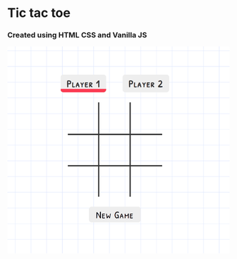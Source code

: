 # Tic tac toe

### Created using HTML CSS and Vanilla JS


![Tic tac toe](https://github.com/soumil1729/Tic-tac-toe/blob/master/images/sample.gif)
